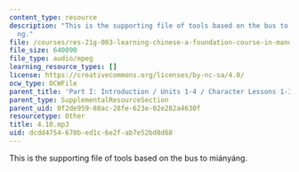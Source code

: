 ```yaml
---
content_type: resource
description: "This is the supporting file of tools based on the bus to mi\xE1ny\xE1\
  ng."
file: /courses/res-21g-003-learning-chinese-a-foundation-course-in-mandarin-spring-2011/dcdd4754670bed1c6e2fab7e52bd8d68_4.10.mp3
file_size: 640090
file_type: audio/mpeg
learning_resource_types: []
license: https://creativecommons.org/licenses/by-nc-sa/4.0/
ocw_type: OCWFile
parent_title: 'Part I: Introduction / Units 1-4 / Character Lessons 1-3'
parent_type: SupplementalResourceSection
parent_uid: 0f2de959-80ac-28fe-623e-02e282a4630f
resourcetype: Other
title: 4.10.mp3
uid: dcdd4754-670b-ed1c-6e2f-ab7e52bd8d68
---
```

This is the supporting file of tools based on the bus to miányáng.